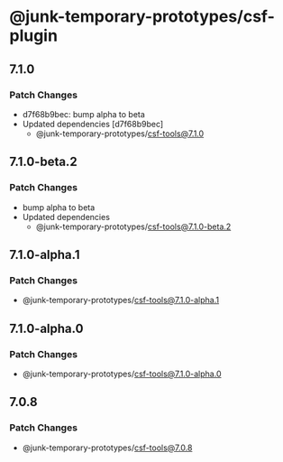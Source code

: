 # @junk-temporary-prototypes/csf-plugin

## 7.1.0

### Patch Changes

- d7f68b9bec: bump alpha to beta
- Updated dependencies [d7f68b9bec]
  - @junk-temporary-prototypes/csf-tools@7.1.0

## 7.1.0-beta.2

### Patch Changes

- bump alpha to beta
- Updated dependencies
  - @junk-temporary-prototypes/csf-tools@7.1.0-beta.2

## 7.1.0-alpha.1

### Patch Changes

- @junk-temporary-prototypes/csf-tools@7.1.0-alpha.1

## 7.1.0-alpha.0

### Patch Changes

- @junk-temporary-prototypes/csf-tools@7.1.0-alpha.0

## 7.0.8

### Patch Changes

- @junk-temporary-prototypes/csf-tools@7.0.8

